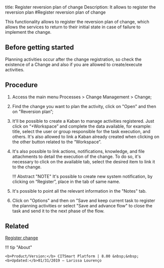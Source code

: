 title: Register reversion plan of change
Description: It allows to register the reversion plan 
#Register reversion plan of change

This functionality allows to register the reversion plan of change, which allows the services to return to their initial state in case of failure to implement the change.

Before getting started
----------------

Planning activities occur after the change registration, so check the
existence of a Change and also if you are allowed to create/execute activities.

Procedure 
-------------

1.  Access the main menu Processes \>
    Change Management \> Change;

2.  Find the change you want to plan the activity, click on "Open" and
    then on "Reversion plan”;

3.  It'll be possible to create a Kaban to manage activities registered.
    Just click on “+Workspace” and complete the data available, for example:
    title, select the user or group responsible for the task execution, and others.
    It's also allowed to link a Kaban already created when clicking on the other
    button related to the “Workspace”.

4.  It's also possible to link actions, notifications, knowledge, and file attachments
    to detail the execution of the change. To do so, it's necessary to click on the
    available tab, select the desired item to link it to the change.

    !!! Abstract "NOTE"
        It's possible to create new system notification, by clicking on
        “Register”, place in the tab of same name.

5.  It's possible to point all the relevant information in the "Notes" tab.

6.  Click on "Options" and then on "Save and keep current task to register the
    planning activities or select "Save and advance flow" to close the task and
    send it to the next phase of the flow.  

Related 
------------

[Register change](/pt-br/citsmart-esp-8/processes/change/use/register-change.html)

!!! tip "About"

    <b>Product/Version:</b> CITSmart Platform | 8.00 &nbsp;&nbsp;
    <b>Updated:</b>01/31/2019 – Larissa Lourenço

